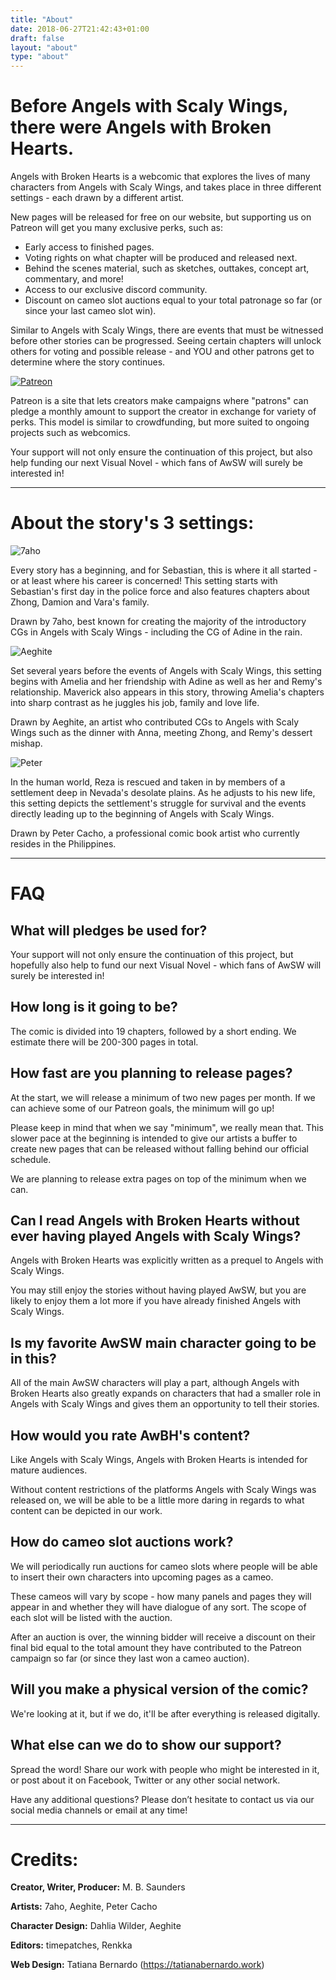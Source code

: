 ```yaml
---
title: "About"
date: 2018-06-27T21:42:43+01:00
draft: false
layout: "about"
type: "about"
---
```


# Before Angels with Scaly Wings, there were Angels with Broken Hearts.

Angels with Broken Hearts is a webcomic that explores the lives of many characters from Angels with Scaly Wings, and takes place in three different settings - each drawn by a different artist.

New pages will be released for free on our website, but supporting us on Patreon will get you many exclusive perks, such as:

- Early access to finished pages.
- Voting rights on what chapter will be produced and released next.
- Behind the scenes material, such as sketches, outtakes, concept art, commentary, and more!
- Access to our exclusive discord community.
- Discount on cameo slot auctions equal to your total patronage so far (or since your last cameo slot win).

Similar to Angels with Scaly Wings, there are events that must be witnessed before other stories can be progressed. Seeing certain chapters will unlock others for voting and possible release - and YOU and other patrons get to determine where the story continues.

[![Patreon](/img/patreon-banner.jpg)](https://www.patreon.com/mbsaunders)

Patreon is a site that lets creators make campaigns where "patrons" can pledge a monthly amount to support the creator in exchange for variety of perks. This model is similar to crowdfunding, but more suited to ongoing projects such as webcomics.

Your support will not only ensure the continuation of this project, but also help funding our next Visual Novel - which fans of AwSW will surely be interested in!

---

# About the story's 3 settings:

![7aho](/img/7aho-setting.png)


<p class="hightlight">Every story has a beginning, and for Sebastian, this is where it all started - or at least where his career is concerned! This setting starts with Sebastian's first day in the police force and also features chapters about Zhong, Damion and Vara's family.</p>

Drawn by 7aho, best known for creating the majority of the introductory CGs in Angels with Scaly Wings - including the CG of Adine in the rain.


![Aeghite](/img/Aeghite-setting.png)


<p class="hightlight">Set several years before the events of Angels with Scaly Wings, this setting begins with Amelia and her friendship with Adine as well as her and Remy's relationship. Maverick also appears in this story, throwing Amelia's chapters into sharp contrast as he juggles his job, family and love life.</p>

Drawn by Aeghite, an artist who contributed CGs to Angels with Scaly Wings such as the dinner with Anna, meeting Zhong, and Remy's dessert mishap.


![Peter](/img/Peter-setting.jpg)


<p class="hightlight">In the human world, Reza is rescued and taken in by members of a settlement deep in Nevada's desolate plains. As he adjusts to his new life, this setting depicts the settlement's struggle for survival and the events directly leading up to the beginning of Angels with Scaly Wings.</p>

Drawn by Peter Cacho, a professional comic book artist who currently resides in the Philippines.

---

# FAQ

## What will pledges be used for?

Your support will not only ensure the continuation of this project, but hopefully also help to fund our next Visual Novel - which fans of AwSW will surely be interested in!

## How long is it going to be?

The comic is divided into 19 chapters, followed by a short ending.
We estimate there will be 200-300 pages in total.

## How fast are you planning to release pages?

At the start, we will release a minimum of two new pages per month. If we can achieve some of our Patreon goals, the minimum will go up!

Please keep in mind that when we say "minimum", we really mean that. This slower pace at the beginning is intended to give our artists a buffer to create new pages that can be released without falling behind our official schedule.

We are planning to release extra pages on top of the minimum when we can.

## Can I read Angels with Broken Hearts without ever having played Angels with Scaly Wings? 

Angels with Broken Hearts was explicitly written as a prequel to Angels with Scaly Wings. 

You may still enjoy the stories without having played AwSW, but you are likely to enjoy them a lot more if you have already finished Angels with Scaly Wings.

## Is my favorite AwSW main character going to be in this? 

All of the main AwSW characters will play a part, although Angels with Broken Hearts also greatly expands on characters that had a smaller role in Angels with Scaly Wings and gives them an opportunity to tell their stories.

## How would you rate  AwBH's content?

Like Angels with Scaly Wings, Angels with Broken Hearts is intended for mature audiences. 

Without content restrictions of the platforms Angels with Scaly Wings was released on, we will be able to be a little more daring in regards to what content can be depicted in our work.

## How do cameo slot auctions work?

We will periodically run auctions for cameo slots where people will be able to insert their own characters into upcoming pages as a cameo.

These cameos will vary by scope - how many panels and pages they will appear in and whether they will have dialogue of any sort. The scope of each slot will be listed with the auction.

After an auction is over, the winning bidder will receive a discount on their final bid equal to the total amount they have contributed to the Patreon campaign so far (or since they last won a cameo auction).

## Will you make a physical version of the comic?

We're looking at it, but if we do, it'll be after everything is released digitally.

## What else can we do to show our support?

Spread the word! Share our work with people who might be interested in it, or post about it on Facebook, Twitter or any other social network.



Have any additional questions?
Please don’t hesitate to contact us via our social media channels or email at any time!

---

# Credits:

**Creator, Writer, Producer:**
M. B. Saunders

**Artists:**
7aho, Aeghite, Peter Cacho

**Character Design:**
Dahlia Wilder, Aeghite

**Editors:**
timepatches, Renkka

**Web Design:**
Tatiana Bernardo (https://tatianabernardo.work)

